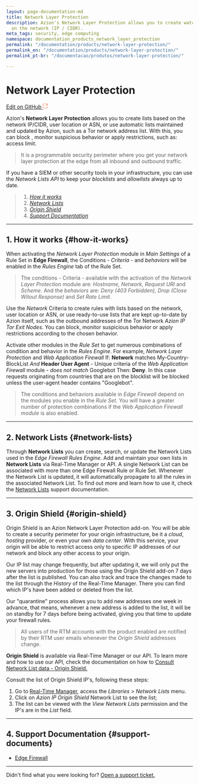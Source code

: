 ```yaml
---
layout: page-documentation-md
title: Network Layer Protection
description: Azion's Network Layer Protection allows you to create watch lists based
  on the network (IP / CIDR).
meta_tags: security, edge computing
namespace: documentation_products_network_layer_protection
permalink: "/documentation/products/network-layer-protection/"
permalink_en: "/documentation/products/network-layer-protection/"
permalink_pt-br: "/documentacao/produtos/network-layer-protection/"

---
```

# Network Layer Protection

[Edit on GitHub <svg width="14" height="14" xmlns="http://www.w3.org/2000/svg"><g fill="none" stroke="#F3652B"><path d="M4.81.71H.672v11.43H12.1V8.001" stroke-width=".8"/><path d="M6.87.786h5.155V5.94M6.31 6.5L12.026.786"/></g></svg>](https://github.com/aziontech/docs_en/edit/master/network-layer-protection/2021-01-14-index.md)

Azion's **Network Layer Protection** allows you to create lists based on the network IP/CIDR, user location or ASN, or use automatic lists maintained and updated by Azion, such as a Tor network address list. With this, you can block , monitor suspicious behavior or apply restrictions, such as: access limit.

> It is a programmable security perimeter where you get your network layer protection at the edge from all inbound and outbound traffic.

If you have a SIEM or other security tools in your infrastructure, you can use the *Network Lists API* to keep your *blocklists* and *allowlists* always up to date.

> 1. *[How it works](#how-it-works)*
> 2. *[Network Lists](#network-lists)*
> 3. *[Origin Shield](#origin-shield)*
> 4. *[Support Documentation](#support-documents)*

---

## 1. How it works {#how-it-works}

When activating the *Network Layer Protection* module in *Main Settings* of a Rule Set in **Edge Firewall**, the Conditions - *Criteria* - and *behaviors* will be enabled in the *Rules Engine* tab of the Rule Set.

> The conditions - Criteria - available with the activation of the *Network Layer Protection* module are: *Hostname, Network, Request URI* and *Scheme*. And the *behaviors* are: *Deny (403 Forbidden), Drop (Close Witout Response)* and *Set Rate Limit*. 

Use the *Network* Criteria  to create rules with lists based on the network, user location or ASN, or use ready-to-use lists that are kept up-to-date by Azion itself, such as the outbound addresses of the Tor Network *Azion IP Tor Exit Nodes*. You can block, monitor suspicious behavior or apply restrictions according to the chosen behavior.

Activate other modules in the *Rule Set* to get numerous combinations of condition and behavior in the *Rules Engine*. For example, *Network Layer Protection* and *Web Application Firewall* If: **Network** matches My-Country-BlockList *And* **Header User Agent** - Unique criteria of the *Web Application Firewall* module - *does not match* Googlebot Then: **Deny**. In this case requests originating from countries that are on the blocklist will be blocked unless the user-agent header contains "Googlebot". 

> The conditions and behaviors available in *Edge Firewall* depend on the modules you enable in the *Rule Set*. You will have a greater number of protection combinations if the *Web Application Firewall module* is also enabled.

---

## 2. Network Lists {#network-lists}

Through **Network Lists** you can create, search, or update the Network Lists used in the *Edge Firewall Rules Engine*. Add and maintain your own lists in **Network Lists** via  Real-Time Manager or API. A single Network List can be associated with more than one Edge Firewall Rule or Rule Set. Whenever the Network List is updated, it will automatically propagate to all the rules in the associated Network List. To find out more and learn how to use it, check the [Network Lists](https://www.azion.com/en/documentation/products/edge-firewall/network-lists) support documentation.

---

## 3. Origin Shield {#origin-shield}

Origin Shield is an Azion Network Layer Protection add-on. You will be able to create a security perimeter for your origin infrastructure, be it a *cloud*, *hosting* provider, or even your own *data center*. With this service, your origin will be able to restrict access only to specific IP addresses of our network and block any other access to your origin.

Our IP list may change frequently, but after updating it, we will only put the new servers into production for those using the Origin Shield add-on 7 days after the list is published. You can also track and trace the changes made to the list through the *History* of the Real-Time Manager. There you can find which IP's have been added or deleted from the list.

Our "quarantine" process allows you to add new addresses one week in advance, that means, whenever a new address is added to the list, it will be on standby for 7 days before being activated, giving you that time to update your firewall rules. 

>All users of the RTM accounts with the product enabled are notified by their RTM user emails whenever the *Origin Shield* addresses change.

**Origin Shield** is available via Real-Time Manager or our API. To learn more and how to use our API, check the documentation on how to [Consult Network List data - Origin Shield.](https://www.azion.com/en/documentation/products/api/v3/network-lists/)

Consult the list of Origin Shield IP's,  following these steps:

1. Go to [Real-Time Manager](https://manager.azion.com/), access the *Libraries > Network Lists* menu.
2. Click on *Azion IP Origin Shield* Network List to see the list;
3. The list can be viewed with the *View Network Lists* permission and the IP's are in the *List* field.

---

## 4. Support Documentation {#support-documents}

- [Edge Firewall](https://www.azion.com/en/documentation/products/edge-firewall/)

---

Didn't find what you were looking for? [Open a support ticket.](https://tickets.azion.com/)
